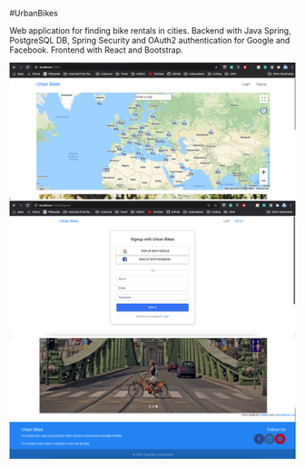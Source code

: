 #UrbanBikes

Web application for finding bike rentals in cities. Backend with Java Spring, PostgreSQL DB, Spring Security and OAuth2 authentication for Google and Facebook. Frontend with React and Bootstrap.

<img src="/Screenshots/Image1.png" alt="Homepage"/>

<img src="/Screenshots/Image2.png" alt="Signup"/>

<img src="/Screenshots/Image3.png" alt="Footer"/>
